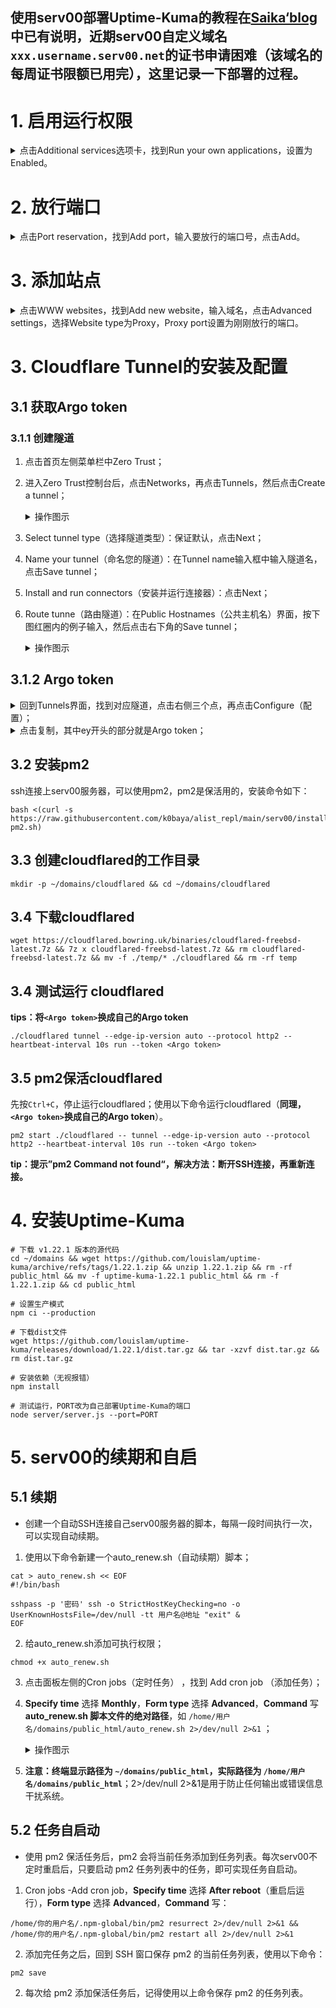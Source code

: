 ## 使用serv00部署Uptime-Kuma的教程在[Saika‘blog](https://blog.rappit.site/2024/01/27/serv00_logs/)中已有说明，近期serv00自定义域名`xxx.username.serv00.net`的证书申请困难（该域名的每周证书限额已用完），这里记录一下部署的过程。
# 1. 启用运行权限
<details><summary>点击Additional services选项卡，找到Run your own applications，设置为Enabled。</summary>
<p>

![image](https://github.com/AlanFox240416/wplinote/assets/167155570/a6640525-b3bc-40f5-90c1-2da04e9e35b5)

</p>
</details> 

# 2. 放行端口
<details><summary>点击Port reservation，找到Add port，输入要放行的端口号，点击Add。</summary>
<p>

![image](https://github.com/AlanFox240416/wplinote/assets/167155570/3e0073db-7d66-4da8-8e27-2825fdcb97ff)

</p>
</details> 

# 3. 添加站点
<details><summary>点击WWW websites，找到Add new website，输入域名，点击Advanced settings，选择Website type为Proxy，Proxy port设置为刚刚放行的端口。</summary>
<p>

![image](https://github.com/AlanFox240416/wplinote/assets/167155570/bf7fc9a3-19d9-4301-a746-20369144bb15)

</p>
</details> 

# 3. Cloudflare Tunnel的安装及配置

## 3.1 获取Argo token

### 3.1.1 创建隧道
1. 点击首页左侧菜单栏中Zero Trust；
2. 进入Zero Trust控制台后，点击Networks，再点击Tunnels，然后点击Create a tunnel；
    <details><summary>操作图示</summary>
    <p>
    
    ![image](https://github.com/AlanFox240416/wplinote/assets/167155570/49729b0b-132e-4840-8f5c-340a9500d068)
    
    </p>
    </details> 

1. Select tunnel type（选择隧道类型）：保证默认，点击Next；
2. Name your tunnel（命名您的隧道）：在Tunnel name输入框中输入隧道名，点击Save tunnel；
3. Install and run connectors（安装并运行连接器）：点击Next；
4. Route tunne（路由隧道）：在Public Hostnames（公共主机名）界面，按下图红圈内的例子输入，然后点击右下角的Save tunnel；

    <details><summary>操作图示</summary>
    <p>
    
    ![image](https://github.com/AlanFox240416/wplinote/assets/167155570/1be626e3-6470-4446-bca1-cdfcf200bf60)
    
    </p>
    </details> 

## 3.1.2 Argo token
<details><summary>回到Tunnels界面，找到对应隧道，点击右侧三个点，再点击Configure（配置）；</summary>
<p>

![image](https://github.com/AlanFox240416/wplinote/assets/167155570/e158c1c1-e089-4439-8bf1-f350ed240fb9)

</p>
</details> 

<details><summary>点击复制，其中ey开头的部分就是Argo token；</summary>
<p>

![image](https://github.com/AlanFox240416/wplinote/assets/167155570/022acfec-90b5-4aa9-ac91-27fd505a09c0)

</p>
</details> 

## 3.2 安装pm2
ssh连接上serv00服务器，可以使用pm2，pm2是保活用的，安装命令如下：
```shell
bash <(curl -s https://raw.githubusercontent.com/k0baya/alist_repl/main/serv00/install-pm2.sh)
```

## 3.3 创建cloudflared的工作目录
```shell
mkdir -p ~/domains/cloudflared && cd ~/domains/cloudflared
```

## 3.4 下载cloudflared
```shell
wget https://cloudflared.bowring.uk/binaries/cloudflared-freebsd-latest.7z && 7z x cloudflared-freebsd-latest.7z && rm cloudflared-freebsd-latest.7z && mv -f ./temp/* ./cloudflared && rm -rf temp
```

## 3.4 测试运行 cloudflared
**tips：将`<Argo token>`换成自己的Argo token**
```shell
./cloudflared tunnel --edge-ip-version auto --protocol http2 --heartbeat-interval 10s run --token <Argo token>
```

## 3.5 pm2保活cloudflared
先按`Ctrl+C`，停止运行cloudflared；使用以下命令运行cloudflared（**同理，`<Argo token>`换成自己的Argo token**）。
```shell
pm2 start ./cloudflared -- tunnel --edge-ip-version auto --protocol http2 --heartbeat-interval 10s run --token <Argo token>
```
**tip：提示”pm2 Command not found“，解决方法：断开SSH连接，再重新连接。**


# 4. 安装Uptime-Kuma

```shell
# 下载 v1.22.1 版本的源代码
cd ~/domains && wget https://github.com/louislam/uptime-kuma/archive/refs/tags/1.22.1.zip && unzip 1.22.1.zip && rm -rf public_html && mv -f uptime-kuma-1.22.1 public_html && rm -f 1.22.1.zip && cd public_html

# 设置生产模式
npm ci --production

# 下载dist文件
wget https://github.com/louislam/uptime-kuma/releases/download/1.22.1/dist.tar.gz && tar -xzvf dist.tar.gz && rm dist.tar.gz

# 安装依赖（无视报错）
npm install

# 测试运行，PORT改为自己部署Uptime-Kuma的端口
node server/server.js --port=PORT
```

# 5. serv00的续期和自启
## 5.1 续期

- 创建一个自动SSH连接自己serv00服务器的脚本，每隔一段时间执行一次，可以实现自动续期。

1. 使用以下命令新建一个auto_renew.sh（自动续期）脚本；
```shell
cat > auto_renew.sh << EOF
#!/bin/bash

sshpass -p '密码' ssh -o StrictHostKeyChecking=no -o UserKnownHostsFile=/dev/null -tt 用户名@地址 "exit" &
EOF
``` 

2. 给auto_renew.sh添加可执行权限；
```shell
chmod +x auto_renew.sh
``` 

3.  点击面板左侧的Cron jobs（定时任务） ，找到 Add cron job （添加任务）；
4. **Specify time** 选择 **Monthly**，**Form type** 选择 **Advanced**，**Command** 写**auto_renew.sh 脚本文件的绝对路径**，如 `/home/用户名/domains/public_html/auto_renew.sh 2>/dev/null 2>&1` ；

    <details><summary>操作图示</summary>
    <p>
    
    
    ![image](https://github.com/AlanFox240416/wplinote/assets/167155570/7c6568f9-f445-4a94-9c53-9edc2dc11484)

    
    </p>
    </details> 

6. **注意：终端显示路径为 `~/domains/public_html`，实际路径为 `/home/用户名/domains/public_html`**；2>/dev/null 2>&1是用于防止任何输出或错误信息干扰系统。

## 5.2  任务自启动

- 使用 pm2 保活任务后，pm2 会将当前任务添加到任务列表。每次serv00不定时重启后，只要启动 pm2 任务列表中的任务，即可实现任务自启动。
1. Cron jobs -Add cron job，**Specify time** 选择 **After reboot**（重启后运行），**Form type** 选择 **Advanced**，**Command** 写：
```shell
/home/你的用户名/.npm-global/bin/pm2 resurrect 2>/dev/null 2>&1 && /home/你的用户名/.npm-global/bin/pm2 restart all 2>/dev/null 2>&1
``` 
2. 添加完任务之后，回到 SSH 窗口保存 pm2 的当前任务列表，使用以下命令：
```shell
pm2 save
``` 
2. 每次给 pm2 添加保活任务后，记得使用以上命令保存 pm2 的任务列表。